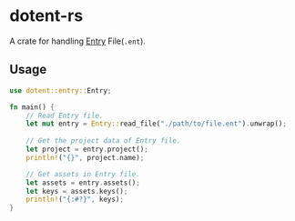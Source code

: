 # dotent-rs

A crate for handling [Entry](https://playentry.org/) File(`.ent`).

## Usage

```rs
use dotent::entry::Entry;

fn main() {
    // Read Entry file.
    let mut entry = Entry::read_file("./path/to/file.ent").unwrap();
    
    // Get the project data of Entry file.
    let project = entry.project();
    println!("{}", project.name);

    // Get assets in Entry file.
    let assets = entry.assets();
    let keys = assets.keys();
    println!("{:#?}", keys);
}
```
